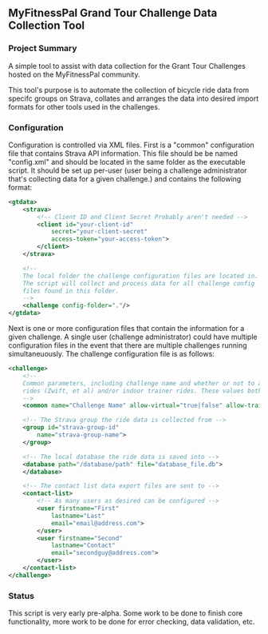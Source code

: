 ## MyFitnessPal Grand Tour Challenge Data Collection Tool

### Project Summary
A simple tool to assist with data collection for the Grant Tour Challenges hosted on the
MyFitnessPal community. 

This tool's purpose is to automate the collection of bicycle ride data from specifc groups on
Strava, collates and arranges the data into desired import formats for other tools used in the
challenges.

### Configuration
Configuration is controlled via XML files. First is a "common" configuration file that contains
Strava API information. This file should be be named "config.xml" and should be located in the
same folder as the executable script. It should be set up per-user (user being a challenge
administrator that's collecting data for a given challenge.) and contains the following format:

```xml
<gtdata>
    <strava>
        <!-- Client ID and Client Secret Probably aren't needed -->
        <client id="your-client-id"
            secret="your-client-secret"
            access-token="your-access-token">
        </client>
    </strava>

    <!--
    The local folder the challenge configuration files are located in.
    The script will collect and process data for all challenge config
    files found in this folder.
    -->
    <challenge config-folder="."/>
</gtdata>
```
Next is one or more configuration files that contain the information for a given challenge. A
single user (challenge administrator) could have multiple configuration files in the event that
there are multiple challenges running simultaneuously. The challenge configuration file is as
follows:
```xml
<challenge>
    <!-- 
    Common parameters, including challenge name and whether or not to allow virtual
    rides (Zwift, et al) and/or indoor trainer rides. These values both default to true
    -->
    <common name="Challenge Name" allow-virtual="true|false" allow-trainer="true|false">

    <!-- The Strava group the ride data is collected from -->
    <group id="strava-group-id"
        name="strava-group-name">
    </group>

    <!-- The local database the ride data is saved into -->
    <database path="/database/path" file="database_file.db">
    </database>

    <!-- The contact list data export files are sent to -->
    <contact-list>
        <!-- As many users as desired can be configured -->
        <user firstname="First"
            lastname="Last"
            email="email@address.com">
        </user>
        <user firstname="Second"
            lastname="Contact"
            email="secondguy@address.com">
        </user>
    </contact-list>
</challenge>
```
### Status
This script is very early pre-alpha. Some work to be done to finish core functionality, more work to
be done for error checking, data validation, etc.

